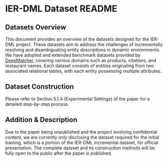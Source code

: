 # IER-DML Dataset README  
## Datasets Overview  
This document provides an overview of the datasets designed for the IER-DML project. These datasets aim to address the challenges of incrementally resolving and disambiguating entity descriptions in dynamic environments. We have adopted and extended benchmark datasets provided by [DeepMatcher](https://github.com/anhaidgroup/deepmatcher), covering various domains such as products, citations, and restaurant names. Each dataset consists of entities originating from two associated relational tables, with each entity possessing multiple attributes. 
## Dataset Construction  
Please refer to Section 5.1.4 (Experimental Settings) of the paper for a detailed step-by-step process.  
## Addition & Description  
Due to the paper being unpublished and the project involving confidential content, we are currently only disclosing the dataset required for the initial training, which is a portion of the IER-DML incremental dataset, for official presentation. The complete dataset and its construction methods will be fully open to the public after the paper is published.

